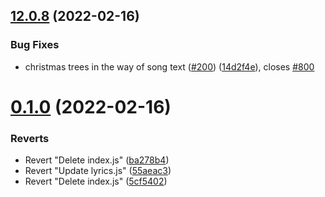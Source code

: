 ## [12.0.8](https://github.com/KendallDoesCoding/mogul-christmas/compare/v0.1.0...v12.0.8) (2022-02-16)


### Bug Fixes

* christmas trees in the way of song text ([#200](https://github.com/KendallDoesCoding/mogul-christmas/issues/200)) ([14d2f4e](https://github.com/KendallDoesCoding/mogul-christmas/commit/14d2f4e905fa60ee2c20620a260b0ef7dd18c903)), closes [#800](https://github.com/KendallDoesCoding/mogul-christmas/issues/800)



# [0.1.0](https://github.com/KendallDoesCoding/mogul-christmas/compare/5cf54024572f6e0c87298f2e48048a15172469bb...v0.1.0) (2022-02-16)


### Reverts

* Revert "Delete index.js" ([ba278b4](https://github.com/KendallDoesCoding/mogul-christmas/commit/ba278b4e4b6b1435af2aa7d2f83a2481860ecd01))
* Revert "Update lyrics.js" ([55aeac3](https://github.com/KendallDoesCoding/mogul-christmas/commit/55aeac318de231cb3f94201ff3f81f560e32a748))
* Revert "Delete index.js" ([5cf5402](https://github.com/KendallDoesCoding/mogul-christmas/commit/5cf54024572f6e0c87298f2e48048a15172469bb))



